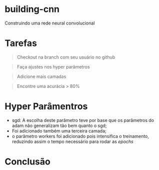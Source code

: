 # building-cnn
Construindo uma rede neural convolucional

# Tarefas
> Checkout na branch com seu usuário no github

> Faça ajustes nos hyper parâmetros

> Adicione mais camadas

> Encontre uma acurácia > 80%

# Hyper Parâmentros
* sgd: A escolha deste parâmetro teve por base que os parâmetros do adam não generalizam tão bem quanto o sgd; 
* Foi adicionado também uma terceira camada;
* o parâmetro workers foi adicionado pois intensifica o treinamento, reduzindo assim o tempo necessário para rodar as *epochs*

# Conclusão